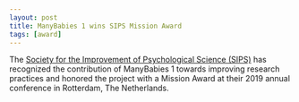 ```yaml
---
layout: post
title: ManyBabies 1 wins SIPS Mission Award
tags: [award]
---
```



The [Society for the Improvement of Psychological Science (SIPS)](https://improvingpsych.org) has recognized the contribution of ManyBabies 1 towards improving research practices and honored the project with a Mission Award at their 2019 annual conference in Rotterdam, The Netherlands.
